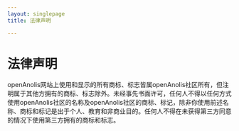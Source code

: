 ```yaml
---
layout: singlepage
title: 法律声明

---
```


# 法律声明
 
openAnolis网站上使用和显示的所有商标、标志皆属openAnolis社区所有，但注明属于其他方拥有的商标、标志除外。未经事先书面许可，任何人不得以任何方式使用openAnolis社区的名称及openAnolis社区的商标、标记，除非你使用前述名称、商标和标记是出于个人、教育和非商业目的。任何人不得在未获得第三方同意的情况下使用第三方拥有的商标和标志。
